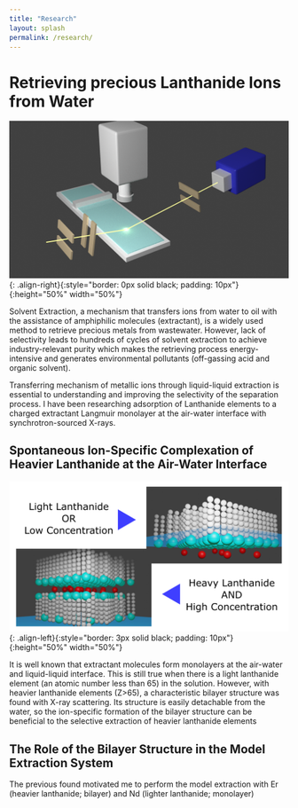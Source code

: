 ```yaml
---
title: "Research"
layout: splash
permalink: /research/
---
```


# Retrieving precious Lanthanide Ions from Water

![image-right](../assets/images/exp_setup.png){: .align-right}{:style="border: 0px solid black; padding: 10px"}{:height="50%" width="50%"}

Solvent Extraction, a mechanism that transfers ions from water to oil with the assistance of amphiphilic molecules (extractant), is a widely used method to retrieve precious metals from wastewater.
However, lack of selectivity leads to hundreds of cycles of solvent extraction to achieve industry-relevant purity which makes the retrieving process energy-intensive and generates environmental pollutants (off-gassing acid and organic solvent).

Transferring mechanism of metallic ions through liquid-liquid extraction is essential to understanding and improving the selectivity of the separation process. 
I have been researching adsorption of Lanthanide elements to a charged extractant Langmuir monolayer at the air-water interface with synchrotron-sourced X-rays.

## Spontaneous Ion-Specific Complexation of Heavier Lanthanide at the Air-Water Interface
![image-left](../assets/images/Abstract_Figure.png){: .align-left}{:style="border: 3px solid black; padding: 10px"}{:height="50%" width="50%"}

It is well known that extractant molecules form monolayers at the air-water and liquid-liquid interface.
This is still true when there is a light lanthanide element (an atomic number less than 65) in the solution.
However, with heavier lanthanide elements (Z>65), a characteristic bilayer structure was found with X-ray scattering.
Its structure is easily detachable from the water, so the ion-specific formation of the bilayer structure can be beneficial to the selective extraction of heavier lanthanide elements

## The Role of the Bilayer Structure in the Model Extraction System

The previous found motivated me to perform the model extraction with Er (heavier lanthanide; bilayer) and Nd (lighter lanthanide; monolayer)


